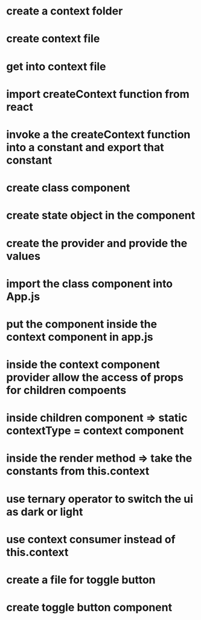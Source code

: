 # create a context folder
# create context file
# get into context file
# import createContext function from react
# invoke a the createContext function into a constant and export that constant
# create class component
# create state object in the component
# create the provider and provide the values
# import the class component into App.js
# put the component inside the context component in app.js
# inside the context component provider allow the access of props for children compoents
# inside children component => static contextType = context component
# inside the render method => take the constants from this.context
# use ternary operator to switch the ui as dark or light
# use context consumer instead of this.context
# create a file for toggle button
# create toggle button component